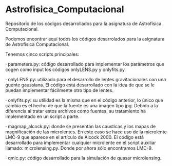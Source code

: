 # Astrofisica_Computacional
Repositorio de los códigos desarrollados para la asignatura de Astrofísica Computacional.


Podemos encontrar aquí todos los códigos desarrolados para la asignatura de Astrofisica Computacional. 

Tenemos cinco scripts principales: 


· parameters.py: código desarrollado para implementar los parámetros que cogen como input los códigos onlyLENS.py y onlyfits.py.

· onlyLENS.py: utilizado para el desarrollo de lentes gravitacionales con una guente gaussiana. El código está desarrollado con la idea de que se le puedan implementar fácilmente otro tipo de lentes. 

· onlyfits.py: su utilidad es la misma que en el código anterior, lo único que cambia es el hecho de que la fuente es una imagen tipo jpg. Debido a la diferencia al tratar estos archivos como fuentes, su tratamiento ha implementado en un script a parte.

· magmap_alcock.py: donde se presentan las causticas y los mapas de magnificación de las microlentes. En este caso se hace uso de la microlente LMC-9 que aparece en el artículo de Alcock 2000. El código está desarrollado para implementar cualquier microlente en el script auxiliar llamado: microlensing.py. Donde por ahora sólo encontramos LMC-9.

· qmic.py: código desarrollado para la simulación de quasar microlensing. 
